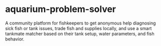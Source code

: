 # aquarium-problem-solver
A community platform for fishkeepers to get anonymous help diagnosing sick fish or tank issues, trade fish and supplies locally, and use a smart tankmate matcher based on their tank setup, water parameters, and fish behavior.
